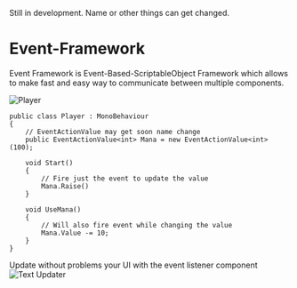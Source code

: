 Still in development. Name or other things can get changed.

# Event-Framework

Event Framework is Event-Based-ScriptableObject Framework which allows to make fast and easy way to communicate between multiple components.

![Player](https://i.imgur.com/8Myjt8Z.png)

```CSharp
public class Player : MonoBehaviour
{
    // EventActionValue may get soon name change
    public EventActionValue<int> Mana = new EventActionValue<int>(100);
    
    void Start()
    {
        // Fire just the event to update the value
        Mana.Raise()
    }
    
    void UseMana()
    {
        // Will also fire event while changing the value
        Mana.Value -= 10;
    }
}
```
Update without problems your UI with the event listener component  
![Text Updater](https://i.imgur.com/pHWLKaz.png)
